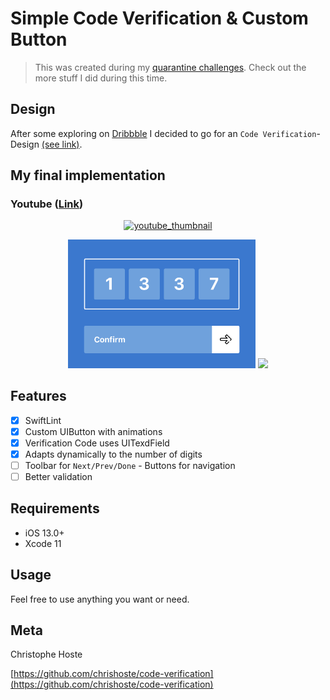 # Simple Code Verification & Custom Button

> This was created during my [quarantine challenges](https://github.com/chrishoste/quarantine-challenge). Check out the more stuff I did during this time.

## Design
After some exploring on [Dribbble](https://dribbble.com/) I decided to go for an `Code Verification`-Design [(see link)](https://dribbble.com/shots/6572364-Code-Verification-IOS-App-Freebies). 

## My final implementation
### Youtube ([Link](https://youtu.be/vemkNQejTX4))
<p align="center">
  <a href="https://youtu.be/vemkNQejTX4">
    <img alt="youtube_thumbnail" src="https://img.youtube.com/vi/vemkNQejTX4/0.jpg" width="300" />
  </a>
</p>

<p align="center">
  <img width="300" src="https://github.com/chrishoste/code-verification/blob/master/img/four_digit.png">
  <img width="300" src="https://github.com/chrishoste/code-verification/blob/master/img/capture.gif">
</p>


## Features

- [x] SwiftLint
- [x] Custom UIButton with animations
- [x] Verification Code uses UITexdField
- [x] Adapts dynamically to the number of digits
- [ ] Toolbar for `Next/Prev/Done` - Buttons for navigation
- [ ] Better validation 

## Requirements

- iOS 13.0+
- Xcode 11

## Usage

Feel free to use anything you want or need.

## Meta

Christophe Hoste

[https://github.com/chrishoste/code-verification](https://github.com/chrishoste/code-verification)
